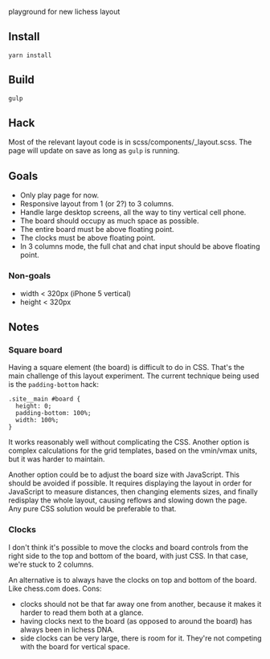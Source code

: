 playground for new lichess layout

## Install

    yarn install

## Build

    gulp

## Hack

Most of the relevant layout code is in scss/components/_layout.scss.
The page will update on save as long as `gulp` is running.

## Goals

- Only play page for now.
- Responsive layout from 1 (or 2?) to 3 columns.
- Handle large desktop screens, all the way to tiny vertical cell phone.
- The board should occupy as much space as possible.
- The entire board must be above floating point.
- The clocks must be above floating point.
- In 3 columns mode, the full chat and chat input should be above floating point.

### Non-goals

- width  < 320px (iPhone 5 vertical)
- height < 320px

## Notes

### Square board

Having a square element (the board) is difficult to do in CSS.
That's the main challenge of this layout experiment.
The current technique being used is the `padding-bottom` hack:
```
.site__main #board {
  height: 0;
  padding-bottom: 100%;
  width: 100%;
}
```
It works reasonably well without complicating the CSS.
Another option is complex calculations for the grid templates,
based on the vmin/vmax units, but it was harder to maintain.

Another option could be to adjust the board size with JavaScript.
This should be avoided if possible.
It requires displaying the layout in order for JavaScript
to measure distances, then changing elements sizes, and finally
redisplay the whole layout, causing reflows and slowing down
the page. Any pure CSS solution would be preferable to that.

### Clocks

I don't think it's possible to move the clocks and board controls
from the right side to the top and bottom of the board, with just CSS.
In that case, we're stuck to 2 columns.

An alternative is to always have the clocks on top and bottom of the board.
Like chess.com does.
Cons:
- clocks should not be that far away one from another,
because it makes it harder to read them both at a glance.
- having clocks next to the board (as opposed to around the board)
has always been in lichess DNA.
- side clocks can be very large, there is room for it.
They're not competing with the board for vertical space.
